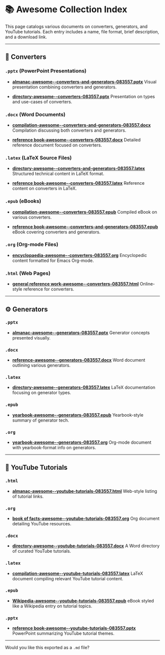 # 📚 Awesome Collection Index

This page catalogs various documents on converters, generators, and YouTube tutorials. Each entry includes a name, file format, brief description, and a download link.

---

## 🔄 Converters

### `.pptx` (PowerPoint Presentations)

* **[almanac-awesome--converters-and-generators-083557.pptx](sandbox:/mnt/data/almanac-awesome--converters-and-generators-083557.pptx)**
  Visual presentation combining converters and generators.

* **[directory-awesome--converters-083557.pptx](sandbox:/mnt/data/directory-awesome--converters-083557.pptx)**
  Presentation on types and use-cases of converters.

### `.docx` (Word Documents)

* **[compilation-awesome--converters-and-generators-083557.docx](sandbox:/mnt/data/compilation-awesome--converters-and-generators-083557.docx)**
  Compilation discussing both converters and generators.

* **[reference book-awesome--converters-083557.docx](sandbox:/mnt/data/reference%20book-awesome--converters-083557.docx)**
  Detailed reference document focused on converters.

### `.latex` (LaTeX Source Files)

* **[directory-awesome--converters-and-generators-083557.latex](sandbox:/mnt/data/directory-awesome--converters-and-generators-083557.latex)**
  Structured technical content in LaTeX format.

* **[reference book-awesome--converters-083557.latex](sandbox:/mnt/data/reference%20book-awesome--converters-083557.latex)**
  Reference content on converters in LaTeX.

### `.epub` (eBooks)

* **[compilation-awesome--converters-083557.epub](sandbox:/mnt/data/compilation-awesome--converters-083557.epub)**
  Compiled eBook on various converters.

* **[reference book-awesome--converters-and-generators-083557.epub](sandbox:/mnt/data/reference%20book-awesome--converters-and-generators-083557.epub)**
  eBook covering converters and generators.

### `.org` (Org-mode Files)

* **[encyclopaedia-awesome--converters-083557.org](sandbox:/mnt/data/encyclopaedia-awesome--converters-083557.org)**
  Encyclopedic content formatted for Emacs Org-mode.

### `.html` (Web Pages)

* **[general reference work-awesome--converters-083557.html](sandbox:/mnt/data/general%20reference%20work-awesome--converters-083557.html)**
  Online-style reference for converters.

---

## ⚙️ Generators

### `.pptx`

* **[almanac-awesome--generators-083557.pptx](sandbox:/mnt/data/almanac-awesome--generators-083557.pptx)**
  Generator concepts presented visually.

### `.docx`

* **[reference-awesome--generators-083557.docx](sandbox:/mnt/data/reference-awesome--generators-083557.docx)**
  Word document outlining various generators.

### `.latex`

* **[directory-awesome--generators-083557.latex](sandbox:/mnt/data/directory-awesome--generators-083557.latex)**
  LaTeX documentation focusing on generator types.

### `.epub`

* **[yearbook-awesome--generators-083557.epub](sandbox:/mnt/data/yearbook-awesome--generators-083557.epub)**
  Yearbook-style summary of generator tech.

### `.org`

* **[yearbook-awesome--generators-083557.org](sandbox:/mnt/data/yearbook-awesome--generators-083557.org)**
  Org-mode document with yearbook-format info on generators.

---

## 🎥 YouTube Tutorials

### `.html`

* **[almanac-awesome--youtube-tutorials-083557.html](sandbox:/mnt/data/almanac-awesome--youtube-tutorials-083557.html)**
  Web-style listing of tutorial links.

### `.org`

* **[book of facts-awesome--youtube-tutorials-083557.org](sandbox:/mnt/data/book%20of%20facts-awesome--youtube-tutorials-083557.org)**
  Org document detailing YouTube resources.

### `.docx`

* **[directory-awesome--youtube-tutorials-083557.docx](sandbox:/mnt/data/directory-awesome--youtube-tutorials-083557.docx)**
  A Word directory of curated YouTube tutorials.

### `.latex`

* **[compilation-awesome--youtube-tutorials-083557.latex](sandbox:/mnt/data/compilation-awesome--youtube-tutorials-083557.latex)**
  LaTeX document compiling relevant YouTube tutorial content.

### `.epub`

* **[Wikipedia-awesome--youtube-tutorials-083557.epub](sandbox:/mnt/data/Wikipedia-awesome--youtube-tutorials-083557.epub)**
  eBook styled like a Wikipedia entry on tutorial topics.

### `.pptx`

* **[reference book-awesome--youtube-tutorials-083557.pptx](sandbox:/mnt/data/reference%20book-awesome--youtube-tutorials-083557.pptx)**
  PowerPoint summarizing YouTube tutorial themes.

---

Would you like this exported as a `.md` file?
